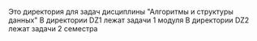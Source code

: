 Это директория для задач дисциплины "Алгоритмы и структуры данных"
В директории DZ1 лежат задачи 1 модуля
В директории DZ2 лежат задачи 2 семестра

